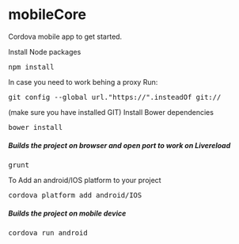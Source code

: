 # mobileCore
Cordova mobile app to get started.

Install Node packages
<pre>npm install</pre>
In case you need to work behing a proxy Run:
<pre>git config --global url."https://".insteadOf git://</pre>
(make sure you have installed GIT)
Install Bower dependencies
<pre>bower install</pre>
<h5>Builds the project on browser and open port to work on Livereload</h5>
<pre>grunt</pre>
To Add an android/IOS platform to your project
<pre>cordova platform add android/IOS</pre>
<h5>Builds the project on mobile device</h5>
<pre>cordova run android</pre>
